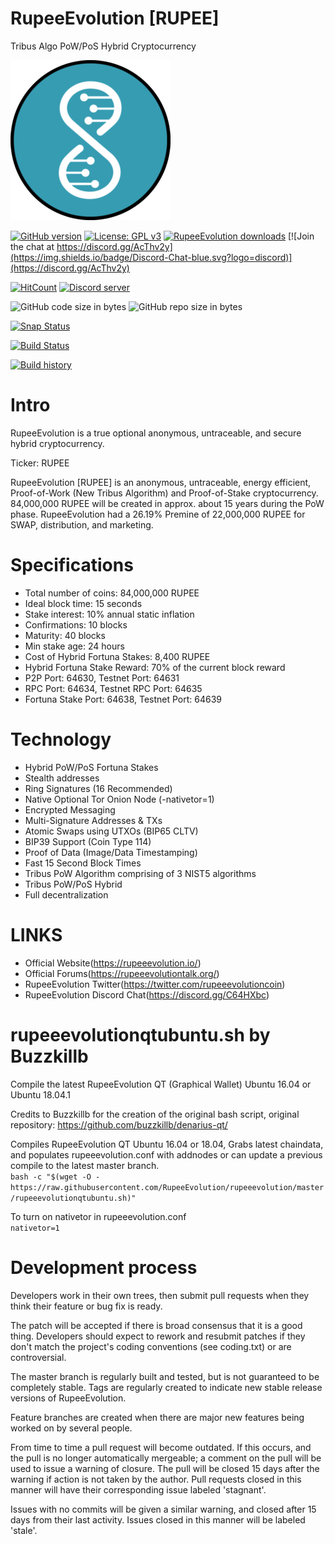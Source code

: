 # RupeeEvolution [RUPEE]
Tribus Algo PoW/PoS Hybrid Cryptocurrency

![logo](https://github.com/Rupee-Foundation/Rupee-Evolution/blob/master/src/qt/res/icons/rupeeevolution-256.png?raw=true)

[![GitHub version](https://img.shields.io/github/release/Rupee-Foundation/Rupee-Evolution.svg)](https://badge.fury.io/gh/Rupee-Foundation%2FRupee-Evolution)
[![License: GPL v3](https://img.shields.io/badge/License-MIT-blue.svg)](https://github.com/Rupee-Foundation/Rupee-Evolution/blob/master/COPYING)
[![RupeeEvolution downloads](https://img.shields.io/github/downloads/Rupee-Foundation/Rupee-Evolution/total.svg?maxAge=2592000)](https://github.com/Rupee-Foundation/Rupee-Evolution/releases)
[![Join the chat at https://discord.gg/AcThv2y](https://img.shields.io/badge/Discord-Chat-blue.svg?logo=discord)](https://discord.gg/AcThv2y)

[![HitCount](http://hits.dwyl.io/Rupee-Foundation/Rupee-Evolution.svg)](http://hits.dwyl.io/Rupee-Foundation/Rupee-Evolution)
<a href="https://discord.gg/rqQ9fUW"><img src="https://discordapp.com/api/guilds/334361453320732673/embed.png" alt="Discord server" /></a>

![GitHub code size in bytes](https://img.shields.io/github/languages/code-size/Rupee-Foundation/Rupee-Evolution.svg) ![GitHub repo size in bytes](https://img.shields.io/github/repo-size/Rupee-Foundation/Rupee-Evolution.svg)

[![Snap Status](https://build.snapcraft.io/badge/Rupee-Foundation/Rupee-Evolution.svg)](https://build.snapcraft.io/user/Rupee-Foundation/Rupee-Evolution)

[![Build Status](https://travis-ci.org/Rupee-Foundation/Rupee-Evolution.svg?branch=master)](https://travis-ci.org/Rupee-Foundation/Rupee-Evolution)

[![Build history](https://buildstats.info/travisci/chart/Rupee-Foundation/Rupee-Evolution?branch=master)](https://travis-ci.org/Rupee-Foundation/Rupee-Evolution?branch=master)

Intro
==========================
RupeeEvolution is a true optional anonymous, untraceable, and secure hybrid cryptocurrency.

Ticker: RUPEE

RupeeEvolution [RUPEE] is an anonymous, untraceable, energy efficient, Proof-of-Work (New Tribus Algorithm) and Proof-of-Stake cryptocurrency.
84,000,000 RUPEE will be created in approx. about 15 years during the PoW phase. RupeeEvolution had a 26.19% Premine of 22,000,000 RUPEE for SWAP, distribution, and marketing.

Specifications
==========================
* Total number of coins: 84,000,000 RUPEE
* Ideal block time: 15 seconds
* Stake interest: 10% annual static inflation
* Confirmations: 10 blocks
* Maturity: 40 blocks
* Min stake age: 24 hours
* Cost of Hybrid Fortuna Stakes: 8,400 RUPEE
* Hybrid Fortuna Stake Reward: 70% of the current block reward
* P2P Port: 64630, Testnet Port: 64631
* RPC Port: 64634, Testnet RPC Port: 64635
* Fortuna Stake Port: 64638, Testnet Port: 64639

Technology
==========================
* Hybrid PoW/PoS Fortuna Stakes
* Stealth addresses
* Ring Signatures (16 Recommended)
* Native Optional Tor Onion Node (-nativetor=1)
* Encrypted Messaging
* Multi-Signature Addresses & TXs
* Atomic Swaps using UTXOs (BIP65 CLTV)
* BIP39 Support (Coin Type 114)
* Proof of Data (Image/Data Timestamping)
* Fast 15 Second Block Times
* Tribus PoW Algorithm comprising of 3 NIST5 algorithms
* Tribus PoW/PoS Hybrid
* Full decentralization

LINKS
==========================
* Official Website(https://rupeeevolution.io/)
* Official Forums(https://rupeeevolutiontalk.org/)
* RupeeEvolution Twitter(https://twitter.com/rupeeevolutioncoin)
* RupeeEvolution Discord Chat(https://discord.gg/C64HXbc)

rupeeevolutionqtubuntu.sh by Buzzkillb
===========================
Compile the latest RupeeEvolution QT (Graphical Wallet) Ubuntu 16.04 or Ubuntu 18.04.1

Credits to Buzzkillb for the creation of the original bash script, original repository: https://github.com/buzzkillb/denarius-qt/

Compiles RupeeEvolution QT Ubuntu 16.04 or 18.04, Grabs latest chaindata, and populates rupeeevolution.conf with addnodes or can update a previous compile to the latest master branch.  
```bash -c "$(wget -O - https://raw.githubusercontent.com/RupeeEvolution/rupeeevolution/master/rupeeevolutionqtubuntu.sh)"```  

To turn on nativetor in rupeeevolution.conf  
```nativetor=1```  

Development process
===========================

Developers work in their own trees, then submit pull requests when
they think their feature or bug fix is ready.

The patch will be accepted if there is broad consensus that it is a
good thing.  Developers should expect to rework and resubmit patches
if they don't match the project's coding conventions (see coding.txt)
or are controversial.

The master branch is regularly built and tested, but is not guaranteed
to be completely stable. Tags are regularly created to indicate new
stable release versions of RupeeEvolution.

Feature branches are created when there are major new features being
worked on by several people.

From time to time a pull request will become outdated. If this occurs, and
the pull is no longer automatically mergeable; a comment on the pull will
be used to issue a warning of closure. The pull will be closed 15 days
after the warning if action is not taken by the author. Pull requests closed
in this manner will have their corresponding issue labeled 'stagnant'.

Issues with no commits will be given a similar warning, and closed after
15 days from their last activity. Issues closed in this manner will be
labeled 'stale'.
